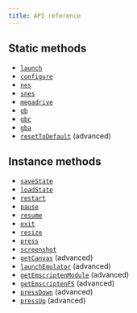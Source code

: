 ```yaml
---
title: API reference
---
```


## Static methods
+ [`launch`](/apis/launch)
+ [`configure`](/apis/configure)
+ [`nes`](/apis/nes)
+ [`snes`](/apis/snes)
+ [`megadrive`](/apis/megadrive)
+ [`gb`](/apis/gb)
+ [`gbc`](/apis/gbc)
+ [`gba`](/apis/gba)
+ [`resetToDefault`](/apis/reset-to-default) (advanced)

## Instance methods
+ [`saveState`](/apis/save-state)
+ [`loadState`](/apis/load-state)
+ [`restart`](/apis/restart)
+ [`pause`](/apis/pause)
+ [`resume`](/apis/resume)
+ [`exit`](/apis/exit)
+ [`resize`](/apis/resize)
+ [`press`](/apis/press)
+ [`screenshot`](/apis/screenshot)
+ [`getCanvas`](/apis/get-canvas) (advanced)
+ [`launchEmulator`](/apis/launch-emulator) (advanced)
+ [`getEmscriptenModule`](/apis/get-emscripten-module) (advanced)
+ [`getEmscriptenFS`](/apis/get-emscripten-fs) (advanced)
+ [`pressDown`](/apis/press-down) (advanced)
+ [`pressUp`](/apis/press-up) (advanced)
